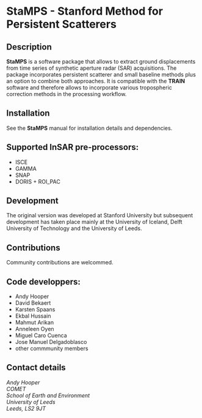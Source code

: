 # StaMPS - Stanford Method for Persistent Scatterers

## Description
**StaMPS** is a software package that allows to extract ground displacements from time series of synthetic aperture radar (SAR) acquisitions. The package incorporates persistent scatterer and small baseline methods plus an option to combine both approaches. It is compatible with the **TRAIN** software and therefore allows to incorporate various tropospheric correction methods in the processing workflow. 

## Installation
See the **StaMPS** manual for installation details and dependencies.

## Supported InSAR pre-processors:
- ISCE
- GAMMA
- SNAP
- DORIS + ROI_PAC

## Development
The original version was developed at Stanford University but subsequent development has taken place mainly at the University of Iceland, Delft University of Technology and the University of Leeds.

## Contributions
Community contributions are welcommed. 

## Code developpers:
- Andy Hooper
- David Bekaert
- Karsten Spaans 
- Ekbal Hussain 
- Mahmut Arikan 
- Anneleen Oyen 
- Miguel Caro Cuenca
- Jose Manuel Delgadoblasco
- other commmunity members

## Contact details
*Andy Hooper\
COMET\
School of Earth and Environment\
University of Leeds\
Leeds, LS2 9JT*
